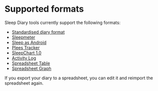 # Supported formats

<!-- This page was created automatically by build_home.js - see that file for details -->

Sleep Diary tools currently support the following formats:

* [Standardised diary format](https://sleepdiary.github.io/library/src/Standard)
* [Sleepmeter](https://sleepdiary.github.io/library/src/Sleepmeter)
* [Sleep as Android](https://sleepdiary.github.io/library/src/SleepAsAndroid)
* [Plees Tracker](https://sleepdiary.github.io/library/src/PleesTracker)
* [SleepChart 1.0](https://sleepdiary.github.io/library/src/SleepChart1)
* [Activity Log](https://sleepdiary.github.io/library/src/ActivityLog)
* [Spreadsheet Table](https://sleepdiary.github.io/library/src/SpreadsheetTable)
* [Spreadsheet Graph](https://sleepdiary.github.io/library/src/SpreadsheetGraph)

If you export your diary to a spreadsheet, you can edit it and reimport the spreadsheet again.
